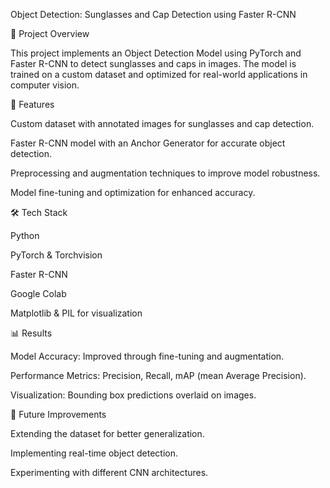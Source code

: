 Object Detection: Sunglasses and Cap Detection using Faster R-CNN

🚀 Project Overview

This project implements an Object Detection Model using PyTorch and Faster R-CNN to detect sunglasses and caps in images. The model is trained on a custom dataset and optimized for real-world applications in computer vision.

📌 Features

Custom dataset with annotated images for sunglasses and cap detection.

Faster R-CNN model with an Anchor Generator for accurate object detection.

Preprocessing and augmentation techniques to improve model robustness.

Model fine-tuning and optimization for enhanced accuracy.

🛠️ Tech Stack

Python

PyTorch & Torchvision

Faster R-CNN

Google Colab

Matplotlib & PIL for visualization

📊 Results

Model Accuracy: Improved through fine-tuning and augmentation.

Performance Metrics: Precision, Recall, mAP (mean Average Precision).

Visualization: Bounding box predictions overlaid on images.

📢 Future Improvements

Extending the dataset for better generalization.

Implementing real-time object detection.

Experimenting with different CNN architectures.
